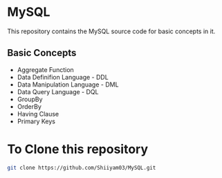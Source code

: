 # MySQL

This repository contains the MySQL source code for basic concepts in it.

## Basic Concepts

- Aggregate Function
- Data Definifion Language - DDL
- Data Manipulation Language - DML
- Data Query Language - DQL
- GroupBy
- OrderBy
- Having Clause
- Primary Keys

# To Clone this repository

```bash
git clone https://github.com/Shiiyam03/MySQL.git
```
